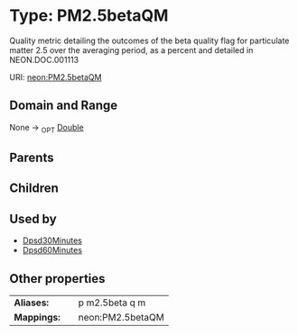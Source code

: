 
# Type: PM2.5betaQM


Quality metric detailing the outcomes of the beta quality flag for particulate matter 2.5 over the averaging period, as a percent and detailed in NEON.DOC.001113

URI: [neon:PM2.5betaQM](https://data.neonscience.org/PM2.5betaQM)


## Domain and Range

None ->  <sub>OPT</sub> [Double](types/Double.md)

## Parents


## Children


## Used by

 * [Dpsd30Minutes](Dpsd30Minutes.md)
 * [Dpsd60Minutes](Dpsd60Minutes.md)

## Other properties

|  |  |  |
| --- | --- | --- |
| **Aliases:** | | p m2.5beta q m |
| **Mappings:** | | neon:PM2.5betaQM |

